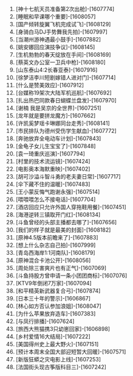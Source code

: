 
1. [神十七航天员准备第2次出舱]-[1607774]
1. [睡眠和早课哪个重要]-[1608057]
1. [国产倾转旋翼飞机完成试飞]-[1608129]
1. [身骑白马DJ手势舞我先拍]-[1607997]
1. [当潮州游神遇最小鼓手]-[1607882]
1. [姚安娜回应演技争议]-[1608145]
1. [生机勃勃的春天绽放在手间]-[1608169]
1. [蔡英文办公室一卫兵中枪]-[1608180]
1. [山东泰山4:2长春亚泰]-[1607916]
1. [徐梦洁李川短剧嫁错人进对门]-[1607714]
1. [什么是赞美效应]-[1607912]
1. [台媒称19架次大陆军机巡航]-[1607692]
1. [扎出热巴同款春日蝴蝶兰盘发]-[1607970]
1. [谢楠 我是吴京的全世界]-[1607251]
1. [龙年就是要拼龙魔方]-[1607662]
1. [许凯奚梦瑶卡琳娜同台走秀]-[1608141]
1. [市民排队为德州受伤学生献血]-[1607772]
1. [奔驰放弃全电动车计划]-[1607843]
1. [金龟子女儿生宝宝了]-[1607848]
1. [袁一琦重庆巡演]-[1607794]
1. [村里的技术流运镜]-[1607424]
1. [电影奥本海默重映]-[1607402]
1. [胡可沙溢斗智斗勇的老夫妻日常]-[1607717]
1. [伞下藏不住的温暖]-[1607483]
1. [王小蒙反悔气跑谢永强]-[1607514]
1. [喂喂喂怎么不接电话]-[1607704]
1. [酒店回应只允许外国人穿拖鞋用餐]-[1607451]
1. [海港逆转三镇取开门红]-[1608134]
1. [斗鱼曾经的头部主播都去哪了]-[1607656]
1. [我们的样子就是最美的封面]-[1608182]
1. [原神4.5版本前瞻来了]-[1607883]
1. [想上什么杂志自己拍]-[1607999]
1. [青岛西海岸1:1河南队]-[1608179]
1. [原神混合卡池公开]-[1608056]
1. [周处除三害爽片也有正气]-[1607069]
1. [斗鱼持股方曾申请一条小团团商标]-[1607076]
1. [KTV9年倒闭7万家]-[1607094]
1. [和平精英新武器复合弓]-[1607874]
1. [日本三十年的警示]-[1606867]
1. [林心如方否认参加浪姐]-[1608047]
1. [为什么苹果放弃造车]-[1607383]
1. [与凤行排播]-[1607624]
1. [旅西大熊猫携3只幼崽回家]-[1606898]
1. [乡村爱情16大结局]-[1607222]
1. [美国得州史上最大野火]-[1607151]
1. [预计本周末全国大部迎短暂大回暖]-[1607571]
1. [新版狂蟒之灾电影上线]-[1607253]
1. [法国街头现古筝版科目三]-[1607242]